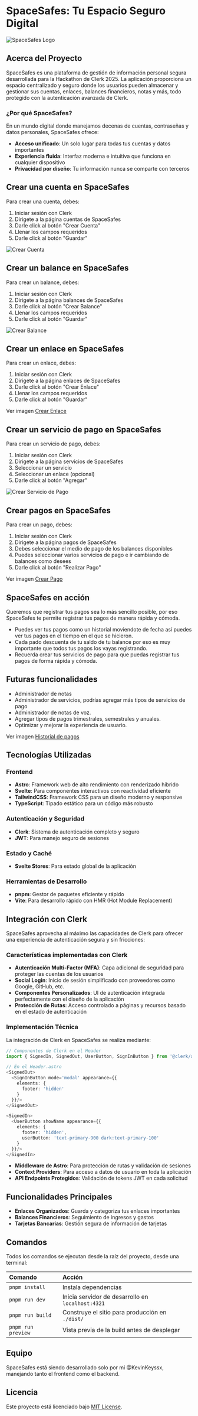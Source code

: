 # SpaceSafes: Tu Espacio Seguro Digital

![SpaceSafes Logo](public/logo.png)

## Acerca del Proyecto

SpaceSafes es una plataforma de gestión de información personal segura desarrollada para la Hackathon de Clerk 2025. La aplicación proporciona un espacio centralizado y seguro donde los usuarios pueden almacenar y gestionar sus cuentas, enlaces, balances financieros, notas y más, todo protegido con la autenticación avanzada de Clerk.

### ¿Por qué SpaceSafes?

En un mundo digital donde manejamos decenas de cuentas, contraseñas y datos personales, SpaceSafes ofrece:

- **Acceso unificado**: Un solo lugar para todas tus cuentas y datos importantes
- **Experiencia fluida**: Interfaz moderna e intuitiva que funciona en cualquier dispositivo
- **Privacidad por diseño**: Tu información nunca se comparte con terceros


## Crear una cuenta en SpaceSafes

Para crear una cuenta, debes:
1. Iniciar sesión con Clerk
2. Dirigete a la página cuentas de SpaceSafes
3. Darle click al botón "Crear Cuenta"
4. Llenar los campos requeridos
5. Darle click al botón "Guardar"

![Crear Cuenta](https://res.cloudinary.com/dbgzsikcs/image/upload/v1747793827/space-safes/demo/account/Create_account_uhjdir.gif)

## Crear un balance en SpaceSafes

Para crear un balance, debes:
1. Iniciar sesión con Clerk
2. Dirigete a la página balances de SpaceSafes
3. Darle click al botón "Crear Balance"
4. Llenar los campos requeridos
5. Darle click al botón "Guardar"

![Crear Balance](https://res.cloudinary.com/dbgzsikcs/image/upload/v1747793993/space-safes/demo/balance/Create_account_nihhxi.gif)

## Crear un enlace en SpaceSafes

Para crear un enlace, debes:
1. Iniciar sesión con Clerk
2. Dirigete a la página enlaces de SpaceSafes
3. Darle click al botón "Crear Enlace"
4. Llenar los campos requeridos
5. Darle click al botón "Guardar"

Ver imagen
[Crear Enlace](https://res.cloudinary.com/dbgzsikcs/image/upload/v1747795674/space-safes/demo/navly/Create_navly_oipq4n.gif)

## Crear un servicio de pago en SpaceSafes

Para crear un servicio de pago, debes:
1. Iniciar sesión con Clerk
2. Dirigete a la página servicios de SpaceSafes
3. Seleccionar un servicio
4. Seleccionar un enlace (opcional)
5. Darle click al botón "Agregar"

![Crear Servicio de Pago](https://res.cloudinary.com/dbgzsikcs/image/upload/v1747796076/space-safes/demo/services/Create_service_ligfjy.gif)


## Crear pagos en SpaceSafes

Para crear un pago, debes:
1. Iniciar sesión con Clerk
2. Dirigete a la página pagos de SpaceSafes
3. Debes seleccionar el medio de pago de los balances disponibles
4. Puedes seleccionar varios servicios de pago e ir cambiando de balances como desees
5. Darle click al botón "Realizar Pago"

Ver imagen
[Crear Pago](https://res.cloudinary.com/dbgzsikcs/image/upload/v1747796430/space-safes/demo/payment/Create_payments_f0i2hl.gif)


## SpaceSafes en acción

Queremos que registrar tus pagos sea lo más sencillo posible, por eso SpaceSafes te permite registrar tus pagos de manera rápida y cómoda.

- Puedes ver tus pagos como un historial moviendote de fecha así puedes ver tus pagos en el tiempo en el que se hicieron.
- Cada pado descuenta de tu saldo de tu balance por eso es muy importante que todos tus pagos los vayas registrando.
- Recuerda crear tus servicios de pago para que puedas registrar tus pagos de forma rápida y cómoda.


## Futuras funcionalidades

- Administrador de notas
- Administrador de servicios, podrías agregar más tipos de servicios de pago
- Administrador de notas de voz.
- Agregar tipos de pagos trimestrales, semestrales y anuales.
- Optimizar y mejorar la experiencia de usuario.

Ver imagen
[Historial de pagos](https://res.cloudinary.com/dbgzsikcs/image/upload/v1747796985/space-safes/demo/payment/historial_de_pagos_kxrlep.gif)

## Tecnologías Utilizadas

### Frontend
- **Astro**: Framework web de alto rendimiento con renderizado híbrido
- **Svelte**: Para componentes interactivos con reactividad eficiente
- **TailwindCSS**: Framework CSS para un diseño moderno y responsive
- **TypeScript**: Tipado estático para un código más robusto

### Autenticación y Seguridad
- **Clerk**: Sistema de autenticación completo y seguro
- **JWT**: Para manejo seguro de sesiones

### Estado y Caché
- **Svelte Stores**: Para estado global de la aplicación

### Herramientas de Desarrollo
- **pnpm**: Gestor de paquetes eficiente y rápido
- **Vite**: Para desarrollo rápido con HMR (Hot Module Replacement)

## Integración con Clerk

SpaceSafes aprovecha al máximo las capacidades de Clerk para ofrecer una experiencia de autenticación segura y sin fricciones:

### Características implementadas con Clerk

- **Autenticación Multi-Factor (MFA)**: Capa adicional de seguridad para proteger las cuentas de los usuarios
- **Social Login**: Inicio de sesión simplificado con proveedores como Google, GitHub, etc.
- **Componentes Personalizados**: UI de autenticación integrada perfectamente con el diseño de la aplicación
- **Protección de Rutas**: Acceso controlado a páginas y recursos basado en el estado de autenticación

### Implementación Técnica

La integración de Clerk en SpaceSafes se realiza mediante:

```typescript
// Componentes de Clerk en el Header
import { SignedIn, SignedOut, UserButton, SignInButton } from '@clerk/astro';

// En el Header.astro
<SignedOut>
  <SignInButton mode='modal' appearance={{
    elements: {
      footer: 'hidden'
    }
  }}/>
</SignedOut>

<SignedIn>
  <UserButton showName appearance={{
    elements: {
      footer: 'hidden',
      userButton: 'text-primary-900 dark:text-primary-100'
    }
  }}/>
</SignedIn>
```

- **Middleware de Astro**: Para protección de rutas y validación de sesiones
- **Context Providers**: Para acceso a datos de usuario en toda la aplicación
- **API Endpoints Protegidos**: Validación de tokens JWT en cada solicitud

## Funcionalidades Principales

- **Enlaces Organizados**: Guarda y categoriza tus enlaces importantes
- **Balances Financieros**: Seguimiento de ingresos y gastos
- **Tarjetas Bancarias**: Gestión segura de información de tarjetas

## Comandos

Todos los comandos se ejecutan desde la raíz del proyecto, desde una terminal:

| Comando                   | Acción                                           |
| :------------------------ | :----------------------------------------------- |
| `pnpm install`            | Instala dependencias                             |
| `pnpm run dev`            | Inicia servidor de desarrollo en `localhost:4321`|
| `pnpm run build`          | Construye el sitio para producción en `./dist/`  |
| `pnpm run preview`        | Vista previa de la build antes de desplegar      |

## Equipo

SpaceSafes está siendo desarrollado solo por mi @KevinKeyssx, manejando tanto el frontend como el backend.

## Licencia

Este proyecto está licenciado bajo [MIT License](LICENSE).
